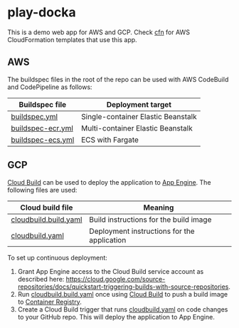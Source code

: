 # play-docka

This is a demo web app for AWS and GCP. Check [cfn](https://github.com/malliina/cfn) for AWS CloudFormation templates that use
this app.

## AWS

The buildspec files in the root of the repo can be used with AWS CodeBuild and CodePipeline as follows:

| Buildspec file | Deployment target
|----------------|------------------
| [buildspec.yml](buildspec.yml) | Single-container Elastic Beanstalk
| [buildspec-ecr.yml](buildspec-ecr.yml) | Multi-container Elastic Beanstalk
| [buildspec-ecs.yml](buildspec-ecs.yml) | ECS with Fargate

## GCP

[Cloud Build](https://cloud.google.com/cloud-build/) can be used to deploy the application to 
[App Engine](https://cloud.google.com/appengine/). The following files are used:

| Cloud build file | Meaning
|------------------|---------
| [cloudbuild.build.yaml](cloudbuild.build.yaml) | Build instructions for the build image
| [cloudbuild.yaml](cloudbuild.yaml) | Deployment instructions for the application

To set up continuous deployment:

1. Grant App Engine access to the Cloud Build service account as described here: 
https://cloud.google.com/source-repositories/docs/quickstart-triggering-builds-with-source-repositories.
1. Run [cloudbuild.build.yaml](cloudbuild.build.yaml) once using [Cloud Build](https://cloud.google.com/cloud-build/) to 
push a build image to [Container Registry](https://cloud.google.com/container-registry/).
1. Create a Cloud Build trigger that runs [cloudbuild.yaml](cloudbuild.yaml) on code changes to your GitHub repo. This
will deploy the application to App Engine.
